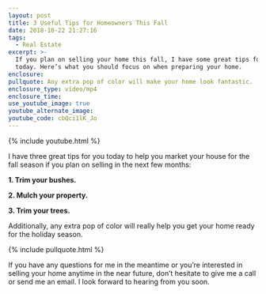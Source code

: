 ```yaml
---
layout: post
title: 3 Useful Tips for Homeowners This Fall
date: 2018-10-22 21:27:16
tags:
  - Real Estate
excerpt: >-
  If you plan on selling your home this fall, I have some great tips for you
  today. Here’s what you should focus on when preparing your home.
enclosure:
pullquote: Any extra pop of color will make your home look fantastic.
enclosure_type: video/mp4
enclosure_time:
use_youtube_image: true
youtube_alternate_image:
youtube_code: cbQci1lK_Jo
---
```


{% include youtube.html %}

I have three great tips for you today to help you market your house for the fall season if you plan on selling in the next few months:

**1. Trim your bushes.**

**2. Mulch your property.**

**3. Trim your trees.**

Additionally, any extra pop of color will really help you get your home ready for the holiday season.

{% include pullquote.html %}

If you have any questions for me in the meantime or you’re interested in selling your home anytime in the near future, don’t hesitate to give me a call or send me an email. I look forward to hearing from you soon.
